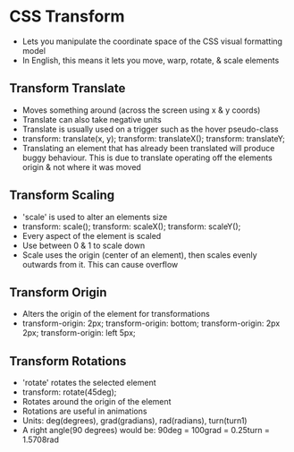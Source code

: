 # CSS Transform
- Lets you manipulate the coordinate space of the CSS visual formatting model
- In English, this means it lets you move, warp, rotate, & scale elements

## Transform Translate
- Moves something around (across the screen using x & y coords)
- Translate can also take negative units
- Translate is usually used on a trigger such as the hover pseudo-class
- transform: translate(x, y); transform: translateX(); transform: translateY;
- Translating an element that has already been translated will produce buggy behaviour. This is due to translate operating off the elements origin & not where it was moved

## Transform Scaling
- 'scale' is used to alter an elements size
- transform: scale(); transform: scaleX(); transform: scaleY();
- Every aspect of the element is scaled
- Use between 0 & 1 to scale down
- Scale uses the origin (center of an element), then scales evenly outwards from it. This can cause overflow

## Transform Origin
- Alters the origin of the element for transformations
- transform-origin: 2px; transform-origin: bottom; transform-origin: 2px 2px; transform-origin: left 5px;

## Transform Rotations
- 'rotate' rotates the selected element
- transform: rotate(45deg);
- Rotates around the origin of the element
- Rotations are useful in animations
- Units: deg(degrees), grad(gradians), rad(radians), turn(turn1)
- A right angle(90 degrees) would be:
90deg = 100grad = 0.25turn = 1.5708rad